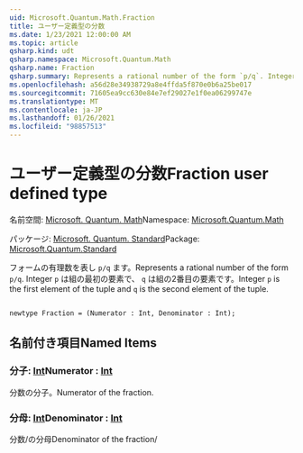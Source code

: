 ```yaml
---
uid: Microsoft.Quantum.Math.Fraction
title: ユーザー定義型の分数
ms.date: 1/23/2021 12:00:00 AM
ms.topic: article
qsharp.kind: udt
qsharp.namespace: Microsoft.Quantum.Math
qsharp.name: Fraction
qsharp.summary: Represents a rational number of the form `p/q`. Integer `p` is the first element of the tuple and `q` is the second element of the tuple.
ms.openlocfilehash: a56d28e34938729a8e4ffda5f870e0b6a25be017
ms.sourcegitcommit: 71605ea9cc630e84e7ef29027e1f0ea06299747e
ms.translationtype: MT
ms.contentlocale: ja-JP
ms.lasthandoff: 01/26/2021
ms.locfileid: "98857513"
---
```

# <a name="fraction-user-defined-type"></a><span data-ttu-id="b5ce3-102">ユーザー定義型の分数</span><span class="sxs-lookup"><span data-stu-id="b5ce3-102">Fraction user defined type</span></span>

<span data-ttu-id="b5ce3-103">名前空間: [Microsoft. Quantum. Math](xref:Microsoft.Quantum.Math)</span><span class="sxs-lookup"><span data-stu-id="b5ce3-103">Namespace: [Microsoft.Quantum.Math](xref:Microsoft.Quantum.Math)</span></span>

<span data-ttu-id="b5ce3-104">パッケージ: [Microsoft. Quantum. Standard](https://nuget.org/packages/Microsoft.Quantum.Standard)</span><span class="sxs-lookup"><span data-stu-id="b5ce3-104">Package: [Microsoft.Quantum.Standard](https://nuget.org/packages/Microsoft.Quantum.Standard)</span></span>


<span data-ttu-id="b5ce3-105">フォームの有理数を表し `p/q` ます。</span><span class="sxs-lookup"><span data-stu-id="b5ce3-105">Represents a rational number of the form `p/q`.</span></span> <span data-ttu-id="b5ce3-106">Integer `p` は組の最初の要素で、 `q` は組の2番目の要素です。</span><span class="sxs-lookup"><span data-stu-id="b5ce3-106">Integer `p` is the first element of the tuple and `q` is the second element of the tuple.</span></span>

```qsharp

newtype Fraction = (Numerator : Int, Denominator : Int);
```



## <a name="named-items"></a><span data-ttu-id="b5ce3-107">名前付き項目</span><span class="sxs-lookup"><span data-stu-id="b5ce3-107">Named Items</span></span>

### <a name="numerator--int"></a><span data-ttu-id="b5ce3-108">分子: [Int](xref:microsoft.quantum.lang-ref.int)</span><span class="sxs-lookup"><span data-stu-id="b5ce3-108">Numerator : [Int](xref:microsoft.quantum.lang-ref.int)</span></span>

<span data-ttu-id="b5ce3-109">分数の分子。</span><span class="sxs-lookup"><span data-stu-id="b5ce3-109">Numerator of the fraction.</span></span>
### <a name="denominator--int"></a><span data-ttu-id="b5ce3-110">分母: [Int](xref:microsoft.quantum.lang-ref.int)</span><span class="sxs-lookup"><span data-stu-id="b5ce3-110">Denominator : [Int](xref:microsoft.quantum.lang-ref.int)</span></span>

<span data-ttu-id="b5ce3-111">分数/の分母</span><span class="sxs-lookup"><span data-stu-id="b5ce3-111">Denominator of the fraction/</span></span>